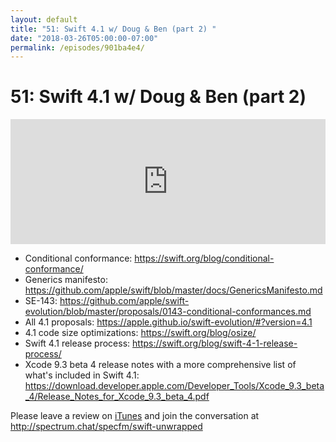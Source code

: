```yaml
---
layout: default
title: "51: Swift 4.1 w/ Doug & Ben (part 2) "
date: "2018-03-26T05:00:00-07:00"
permalink: /episodes/901ba4e4/
---
```


# 51: Swift 4.1 w/ Doug & Ben (part 2) 

<iframe frameBorder="0" height="200px" scrolling="no" seamless src="https://player.simplecast.com/b0d0ed63-d512-4910-8a6d-9ad8670be908" width="100%"></iframe>

- Conditional conformance: https://swift.org/blog/conditional-conformance/
- Generics manifesto: https://github.com/apple/swift/blob/master/docs/GenericsManifesto.md
- SE-143: https://github.com/apple/swift-evolution/blob/master/proposals/0143-conditional-conformances.md
- All 4.1 proposals: https://apple.github.io/swift-evolution/#?version=4.1
- 4.1 code size optimizations: https://swift.org/blog/osize/
- Swift 4.1 release process: https://swift.org/blog/swift-4-1-release-process/
- Xcode 9.3 beta 4 release notes with a more comprehensive list of what's included in Swift 4.1: https://download.developer.apple.com/Developer_Tools/Xcode_9.3_beta_4/Release_Notes_for_Xcode_9.3_beta_4.pdf

Please leave a review on [iTunes](https://itunes.apple.com/us/podcast/swift-unwrapped/id1209817203?mt=2) and join the conversation at http://spectrum.chat/specfm/swift-unwrapped
